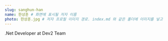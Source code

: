 ```yaml
---
slug: sanghun-han
name: 한상훈 # 화면에 표시될 저자 이름
photo: 한상훈.jpg # 저자 프로필 이미지 경로. index.md 와 같은 폴더에 이미지를 넣고 사용합니다.
---
```

.Net Developer at Dev2 Team